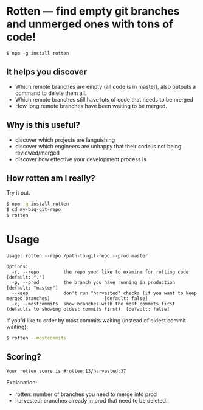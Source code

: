 # Rotten — find empty git branches and unmerged ones with tons of code!

    $ npm -g install rotten

## It helps you discover
- Which remote branches are empty (all code is in master), also outputs a command to delete them all.
- Which remote branches still have lots of code that needs to be merged
- How long remote branches have been waiting to be merged.

## Why is this useful?
- discover which projects are languishing
- discover which engineers are unhappy that their code is not being reviewed/merged
- discover how effective your development process is

## How rotten am I really?
Try it out.

```sh
$ npm -g install rotten
$ cd my-big-git-repo
$ rotten
```

# Usage

```
Usage: rotten --repo /path-to-git-repo --prod master

Options:
  -r, --repo         the repo youd like to examine for rotting code                                        [default: "."]
  -p, --prod         the branch you have running in production                                             [default: "master"]
  --keep             don't run "harvested" checks (if you want to keep merged branches)                    [default: false]
  -c, --mostcommits  show branches with the most commits first (defaults to showing oldest commits first)  [default: false]
```

If you'd like to order by most commits waiting (instead of oldest commit waiting):

```sh
$ rotten --mostcommits
```


## Scoring?
`Your rotten score is #rotten:13/harvested:37`

Explanation:

- rotten: number of branches you need to merge into prod
- harvested: branches already in prod that need to be deleted.
